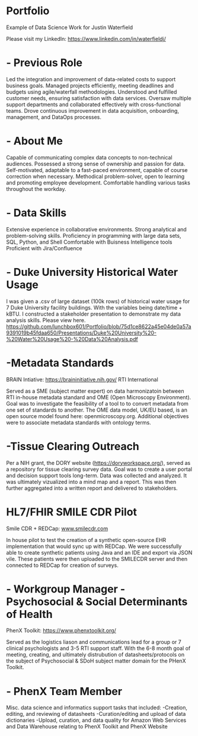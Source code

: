# Portfolio
Example of Data Science Work for Justin Waterfield

Please visit my LinkedIn: https://www.linkedin.com/in/waterfieldj/

# - Previous Role
Led the integration and improvement of data-related costs to support business goals.
Managed projects efficiently, meeting deadlines and budgets using agile/waterfall methodologies.
Understood and fulfilled customer needs, ensuring satisfaction with data services.
Oversaw multiple support departments and collaborated effectively with cross-functional teams.
Drove continuous improvement in data acquisition, onboarding, management, and DataOps processes.

# - About Me
Capable of communicating complex data concepts to non-technical audiences.
Possessed a strong sense of ownership and passion for data.
Self-motivated, adaptable to a fast-paced environment, capable of course correction when necessary.
Methodical problem-solver, open to learning and promoting employee development.
Comfortable handling various tasks throughout the workday.

# - Data Skills
Extensive experience in collaborative environments.
Strong analytical and problem-solving skills.
Proficiency in programming with large data sets, SQL, Python, and Shell
Comfortable with Buisness Intelligence tools
Proficient with Jira/Confluence

# - Duke University Historical Water Usage
I was given a .csv of large dataset (100k rows) of historical water usage for 7 Duke University facility buildings. With the variables being date/time + kBTU. I constructed a stakeholder presentation to demonstrate my data analysis skills.
Please view here. https://github.com/lunchbox601/Portfolio/blob/75d1ce8622a45e04de0a57a9391019b45fdaa650/Presentations/Duke%20University%20-%20Water%20Usage%20-%20Data%20Analysis.pdf

# -Metadata Standards
BRAIN Intiative: https://braininitiative.nih.gov/
RTI International

  Served as a SME (subject matter expert) on data harmonizatoin between RTI in-house metadata standard and OME (Open Microscopy Environment). Goal was to investigate the   feasibility of a tool to to convert metadata from one set of standards to another. The OME data model, UK/EU based, is an open source model found here: openmicroscopy.org. 
  Additional objectives were to associate metadata standards with ontology terms. 
  
# -Tissue Clearing Outreach
  Per a NIH grant, the DORY website (https://doryworkspace.org/), served as a repository for tissue clearing survey data. Goal was to create a user portal and decision support tools long-term. Data was collected and analyzed. It was ultimately vizualized into a mind map and a report. This was then further aggregated into a written report and delivered to stakeholders. 


# HL7/FHIR SMILE CDR Pilot
Smile CDR + REDCap: www.smilecdr.com

  In house pilot to test the creation of a synthetic open-source EHR implementation that would sync up with REDCap. We were successfully able to create synthetic patients using Java and an IDE and export via JSON vile. These patients were then uploaded to the SMILECDR server and then connected to REDCap for creation of surveys. 
  

# - Workgroup Manager - Psychosocial & Social Determinants of Health
PhenX Toolkit: https://www.phenxtoolkit.org/

  Served as the logistics liason and communications lead for a group or 7 clinical psychologists and 3-5 RTI support staff. With the 6-8 month goal of meeting, creating, and ultimately distrubution of datasheets/protocols on the subject of Psychosocial & SDoH subject matter domain for the PHenX Toolkit. 
  
# - PhenX Team Member
  Misc. data science and informatics support tasks that included:
  -Creation, editing, and reviewing of datasheets
  -Curation/editing and upload of data dictionaries
  -Upload, curation, and data quality for Amazon Web Services and Data Warehouse relating to PhenX Toolkit and PhenX Website
 
  
